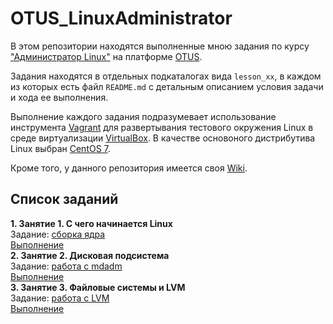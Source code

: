 # OTUS_LinuxAdministrator
В этом репозитории находятся выполненные мною задания по курсу ["Администратор Linux"](https://otus.ru/lessons/linux/?int_source=courses_catalog&int_term=operations) на платформе [OTUS](https://otus.ru/).

Задания находятся в отдельных подкаталогах вида `lesson_xx`, в каждом из которых есть файл `README.md` с детальным описанием условия задачи и хода ее выполнения.

Выполнение каждого задания подразумевает использование инструмента [Vagrant](https://www.vagrantup.com/) для развертывания тестового окружения Linux в среде виртуализации [VirtualBox](https://www.virtualbox.org/). В качестве основоного дистрибутива Linux выбран [CentOS 7](https://wiki.centos.org/Download).

Кроме того, у данного репозитория имеется своя [Wiki](https://github.com/che-a/OTUS_LinuxAdministration/wiki).

## Список заданий
**1. Занятие 1. С  чего начинается Linux**  
Задание: [сборка ядра](https://github.com/che-a/OTUS_LinuxAdministration/blob/master/lesson_01/)  
[Выполнение](https://github.com/che-a/OTUS_LinuxAdministration/blob/master/lesson_01/README.md)  
**2. Занятие 2. Дисковая подсистема**  
Задание: [работа с mdadm](https://github.com/che-a/OTUS_LinuxAdministration/blob/master/lesson_02/)  
[Выполнение](https://github.com/che-a/OTUS_LinuxAdministration/blob/master/lesson_02/README.md)  
**3. Занятие 3. Файловые системы и LVM**  
Задание: [работа с LVM](https://github.com/che-a/OTUS_LinuxAdministration/blob/master/lesson_03/)  
[Выполнение](https://github.com/che-a/OTUS_LinuxAdministration/blob/master/lesson_03/README.md)  

